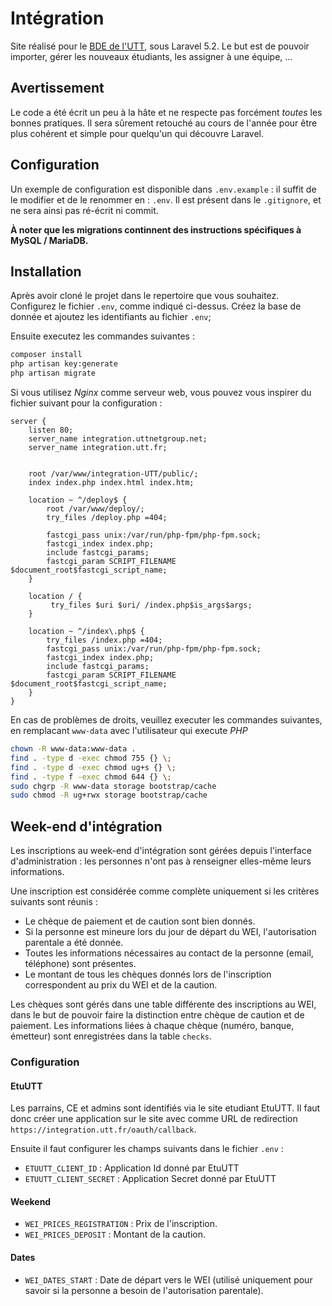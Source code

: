 # Intégration

Site réalisé pour le [BDE de l'UTT](http://bde.utt.fr), sous Laravel 5.2. Le but est de pouvoir importer, gérer les nouveaux étudiants, les assigner à une équipe, ...

## Avertissement

Le code a été écrit un peu à la hâte et ne respecte pas forcément *toutes* les bonnes pratiques. Il sera sûrement retouché au cours de l'année pour être plus cohérent et simple pour quelqu'un qui découvre Laravel.

## Configuration

Un exemple de configuration est disponible dans `.env.example` : il suffit de le modifier et de le renommer en : `.env`.
Il est présent dans le `.gitignore`, et ne sera ainsi pas ré-écrit ni commit.

**À noter que les migrations continnent des instructions spécifiques à MySQL / MariaDB.**

## Installation

Après avoir cloné le projet dans le repertoire que vous souhaitez.
Configurez le fichier `.env`, comme indiqué ci-dessus.
Créez la base de donnée et ajoutez les identifiants au fichier `.env`;

Ensuite executez les commandes suivantes :

```bash
composer install
php artisan key:generate
php artisan migrate
```

Si vous utilisez *Nginx* comme serveur web, vous pouvez vous inspirer du fichier
suivant pour la configuration :

```
server {
    listen 80;
    server_name integration.uttnetgroup.net;
    server_name integration.utt.fr;


    root /var/www/integration-UTT/public/;
    index index.php index.html index.htm;

    location ~ ^/deploy$ {
        root /var/www/deploy/;
        try_files /deploy.php =404;

        fastcgi_pass unix:/var/run/php-fpm/php-fpm.sock;
        fastcgi_index index.php;
        include fastcgi_params;
        fastcgi_param SCRIPT_FILENAME $document_root$fastcgi_script_name;
    }

    location / {
         try_files $uri $uri/ /index.php$is_args$args;
    }

    location ~ ^/index\.php$ {
        try_files /index.php =404;
        fastcgi_pass unix:/var/run/php-fpm/php-fpm.sock;
        fastcgi_index index.php;
        include fastcgi_params;
        fastcgi_param SCRIPT_FILENAME $document_root$fastcgi_script_name;
    }
}
```


En cas de problèmes de droits, veuillez executer les commandes suivantes, en remplacant `www-data` avec l'utilisateur qui execute *PHP*

```bash
chown -R www-data:www-data .
find . -type d -exec chmod 755 {} \;
find . -type d -exec chmod ug+s {} \;
find . -type f -exec chmod 644 {} \;
sudo chgrp -R www-data storage bootstrap/cache
sudo chmod -R ug+rwx storage bootstrap/cache
```

## Week-end d'intégration

Les inscriptions au week-end d'intégration sont gérées depuis l'interface d'administration :
les personnes n'ont pas à renseigner elles-même leurs informations.

Une inscription est considérée comme complète uniquement si les critères suivants sont réunis :
* Le chèque de paiement et de caution sont bien donnés.
* Si la personne est mineure lors du jour de départ du WEI, l'autorisation
parentale a été donnée.
* Toutes les informations nécessaires au contact de la personne (email, téléphone)
sont présentes.
* Le montant de tous les chèques donnés lors de l'inscription correspondent au
prix du WEI et de la caution.

Les chèques sont gérés dans une table différente des inscriptions au WEI, dans
le but de pouvoir faire la distinction entre chèque de caution et de paiement.
Les informations liées à chaque chèque (numéro, banque, émetteur) sont enregistrées
dans la table `checks`.

### Configuration

#### EtuUTT

Les parrains, CE et admins sont identifiés via le site etudiant EtuUTT. Il faut
donc créer une application sur le site avec comme URL de redirection `https://integration.utt.fr/oauth/callback`.

Ensuite il faut configurer les champs suivants dans le fichier `.env` :

* `ETUUTT_CLIENT_ID` : Application Id donné par EtuUTT
* `ETUUTT_CLIENT_SECRET` : Application Secret donné par EtuUTT

#### Weekend
* `WEI_PRICES_REGISTRATION` : Prix de l'inscription.
* `WEI_PRICES_DEPOSIT` : Montant de la caution.

#### Dates
* `WEI_DATES_START` : Date de départ vers le WEI (utilisé uniquement pour savoir
si la personne a besoin de l'autorisation parentale).
